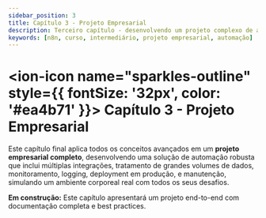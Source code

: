 ```yaml
---
sidebar_position: 3
title: Capítulo 3 - Projeto Empresarial
description: Terceiro capítulo - desenvolvendo um projeto complexo de automação empresarial
keywords: [n8n, curso, intermediário, projeto empresarial, automação]
---
```


# <ion-icon name="sparkles-outline" style={{ fontSize: '32px', color: '#ea4b71' }}></ion-icon> Capítulo 3 - Projeto Empresarial

Este capítulo final aplica todos os conceitos avançados em um **projeto empresarial completo**, desenvolvendo uma solução de automação robusta que inclui múltiplas integrações, tratamento de grandes volumes de dados, monitoramento, logging, deployment em produção, e manutenção, simulando um ambiente corporeal real com todos os seus desafios.

**Em construção:** Este capítulo apresentará um projeto end-to-end com documentação completa e best practices.
